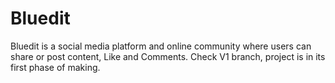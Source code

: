 # Bluedit

Bluedit is a social media platform and online community where users can share or post content, Like and Comments.
Check V1 branch, project is in its first phase of making.
